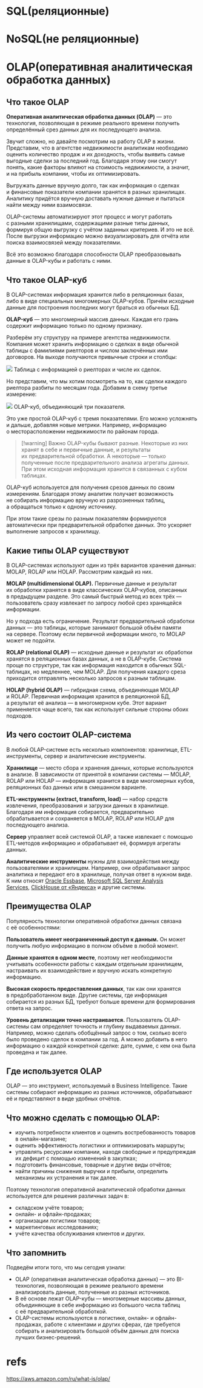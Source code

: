 # SQL(реляционные)


# NoSQL(не реляционные)


# OLAP(оперативная аналитическая обработка данных)

## Что такое OLAP

**Оперативная аналитическая обработка данных (OLAP)** — это технология, позволяющая в режиме реального времени получить определённый срез данных для их последующего анализа.

Звучит сложно, но давайте посмотрим на работу OLAP в жизни. Представим, что в агентстве недвижимости аналитикам необходимо оценить количество продаж и их доходность, чтобы выявить самые выгодные сделки за последний год. Благодаря этому они смогут понять, какие факторы влияют на стоимость недвижимости, а значит, и на прибыль компании, чтобы их оптимизировать.

Выгружать данные вручную долго, так как информация о сделках и финансовые показатели компании хранятся в разных хранилищах. Аналитику придётся вручную доставать нужные данные и пытаться найти между ними взаимосвязи.

OLAP-системы автоматизируют этот процесс и могут работать с разными хранилищами, содержащими разные типы данных, формируя общую выгрузку с учётом заданных критериев. И это не всё. После выгрузки информацию можно визуализировать для отчёта или поиска взаимосвязей между показателями.

Всё это возможно благодаря способности OLAP преобразовывать данные в OLAP-кубы и работать с ними.

## Что такое OLAP-куб

В OLAP-системах информация хранится либо в реляционных базах, либо в виде специальных многомерных OLAP-кубов. Причём исходные данные для построения последних могут браться из обычных БД.

**OLAP-куб** — это многомерный массив данных. Каждая его грань содержит информацию только по одному признаку.

Разберём эту структуру на примере агентства недвижимости. Компания может хранить информацию о сделках в виде обычной таблицы с фамилиями риелторов и числом заключённых ими договоров. На выходе получаются привычные строки и столбцы:

![](https://skillbox.ru/upload/setka_images/11511626022024_accf102caaa970ce65d217b9ae9a8e9a57caa67c.jpg)
Таблица с информацией о риелторах и числе их сделок.  

Но представим, что мы хотим посмотреть на то, как сделки каждого риелтора разбиты по месяцам года. Добавим в схему третье измерение:

![](https://skillbox.ru/upload/setka_images/11511626022024_278cadb5c5a600fd354bbb4a32acf34407bf98f0.png)
OLAP-куб, объединяющий три показателя.  

Это уже простой OLAP-куб с тремя показателями. Его можно усложнять и дальше, добавляя новые метрики. Например, информацию о месторасположении недвижимости по районам города.

> [!warning] Важно
> OLAP-кубы бывают разные. Некоторые из них хранят в себе и первичные данные, и результаты их предварительной обработки. А некоторые — только полученные после предварительного анализа агрегаты данных. При этом исходная информация хранится в связанных с кубом таблицах.

OLAP-куб используется для получения срезов данных по своим измерениям. Благодаря этому аналитик получает возможность не собирать информацию вручную из разрозненных таблиц, а обращаться только к одному источнику.

При этом такие срезы по разным показателям формируются автоматически при предварительной обработке данных. Это ускоряет выполнение запросов к хранилищу.

## Какие типы OLAP существуют

В OLAP-системах используют один из трёх вариантов хранения данных: MOLAP, ROLAP или HOLAP. Рассмотрим каждый из них.

**MOLAP (multidimensional OLAP).** Первичные данные и результат их обработки хранятся в виде классических OLAP-кубов, описанных в предыдущем разделе. Это самый быстрый метод из всех трёх — пользователь сразу извлекает по запросу любой срез хранящейся информации.

Но у подхода есть ограничение. Результат предварительной обработки данных — это таблицы, которые занимают большой объём памяти на сервере. Поэтому если первичной информации много, то MOLAP может не подойти.

**ROLAP (relational OLAP)** — исходные данные и результат их обработки хранятся в реляционных базах данных, а не в OLAP-кубе. Система проще по структуре, так как информация находится в обычных SQL-таблицах, но медленнее, чем MOLAP. Для получения каждого среза приходится отправлять несколько запросов к разным таблицам.

**HOLAP (hybrid OLAP)** — гибридная схема, объединяющая MOLAP и ROLAP. Первичная информация хранится в реляционной БД, а результат её анализа — в многомерном кубе. Этот вариант применяется чаще всего, так как использует сильные стороны обоих подходов.

## Из чего состоит OLAP-система

В любой OLAP-системе есть несколько компонентов: хранилище, ETL-инструменты, сервер и аналитические инструменты.

**Хранилище** — место сбора и хранения данных, которые используются в анализе. В зависимости от принятой в компании системы — MOLAP, ROLAP или HOLAP — информация хранится в виде многомерных кубов, реляционных баз данных или в смешанном варианте.

**ETL-инструменты (extract, transform, load)** — набор средств извлечения, преобразования и загрузки данных в хранилище. Благодаря им информация собирается, предварительно обрабатывается и сохраняется в MOLAP, ROLAP или HOLAP для последующего анализа.

**Сервер** управляет всей системой OLAP, а также извлекает с помощью ETL-методов информацию и обрабатывает её, формируя агрегаты данных.

**Аналитические инструменты** нужны для взаимодействия между пользователями и хранилищем. Например, они обрабатывают запрос аналитика и передают его в хранилище, получая ответ в нужном виде. К ним относят [Oracle Essbase](https://www.oracle.com/cis/business-analytics/essbase.html), [Microsoft SQL Server Analysis Services](https://learn.microsoft.com/ru-ru/analysis-services/analysis-services-overview?view=asallproducts-allversions), [ClickHouse от «Яндекса»](https://yandex.ru/dev/clickhouse/) и другие системы.

## Преимущества OLAP

Популярность технологии оперативной обработки данных связана с её особенностями:

**Пользователь имеет неограниченный доступ к данным.** Он может получить любую информацию в полном объёме в любой момент.

**Данные хранятся в одном месте**, поэтому нет необходимости учитывать особенности работы с каждым отдельным хранилищем, настраивать их взаимодействие и вручную искать конкретную информацию.

**Высокая скорость предоставления данных**, так как они хранятся в предобработанном виде. Другие системы, где информация собирается из разных БД, требуют больше времени для формирования ответа на запрос.

**Уровень детализации точно настраивается.** Пользователь OLAP-системы сам определяет точность и глубину выдаваемых данных. Например, можно сделать обобщённый запрос о том, сколько всего было проведено сделок в компании за год. А можно добавить в него информацию о каждой конкретной сделке: дате, сумме, с кем она была проведена и так далее.

## Где используется OLAP

OLAP — это инструмент, используемый в Business Intelligence. Такие системы собирают информацию из разных источников, обрабатывают её и представляют в виде удобных отчётов.

## Что можно сделать с помощью OLAP:
- изучить потребности клиентов и оценить востребованность товаров в онлайн-магазине;
- оценить эффективность логистики и оптимизировать маршруты;
- управлять ресурсами компании, находя свободные и предупреждая их дефицит с помощью изменений в закупках;
- подготовить финансовые, товарные и другие виды отчётов;
- найти причины снижения выручки и прибыли, определить механизмы их устранения и так далее.

Поэтому технология оперативной аналитической обработки данных используется для решения различных задач в:

- складском учёте товаров;
- онлайн- и офлайн-продажах;
- организации логистики товаров;
- маркетинговых исследованиях;
- учёте качества обслуживания клиентов и других.

## Что запомнить

Подведём итоги того, что мы сегодня узнали:

- OLAP (оперативная аналитическая обработка данных) — это BI-технология, позволяющая в режиме реального времени анализировать данные, полученные из разных источников.
- В её основе лежат OLAP-кубы — многомерные массивы данных, объединяющие в себе информацию из большого числа таблиц с её предварительной обработкой.
- OLAP-системы используются в логистике, онлайн- и офлайн-продажах, работе с клиентами и других сферах, где требуется собирать и анализировать большой объём данных для поиска лучших бизнес-решений.

[](https://t.me/skillbox_media_code)

# refs
https://aws.amazon.com/ru/what-is/olap/